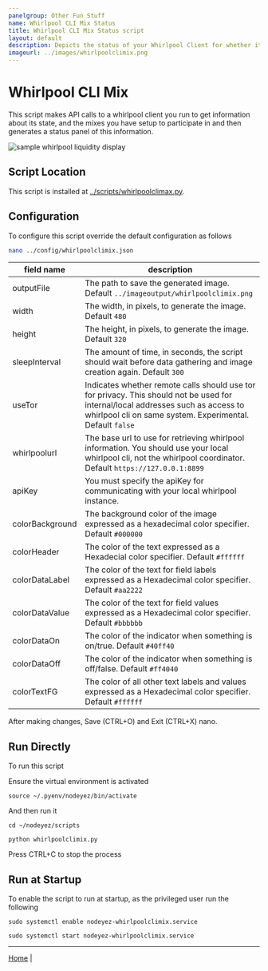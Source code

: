 ```yaml
---
panelgroup: Other Fun Stuff
name: Whirlpool CLI Mix Status
title: Whirlpool CLI Mix Status script
layout: default
description: Depicts the status of your Whirlpool Client for whether its connected and participating in mixes
imageurl: ../images/whirlpoolclimix.png
---
```


# Whirlpool CLI Mix

This script makes API calls to a whirlpool client you run to get information
about its state, and the mixes you have setup to participate in and then
generates a status panel of this information.

![sample whirlpool liquidity display](../images/whirlpoolclimix.png)

## Script Location

This script is installed at
[../scripts/whirlpoolclimax.py](../scripts/whirlpoolclimax.py).

## Configuration

To configure this script override the default configuration as follows

```sh
nano ../config/whirlpoolclimix.json
```

| field name | description |
| --- | --- |
| outputFile | The path to save the generated image. Default `../imageoutput/whirlpoolclimix.png` |
| width | The width, in pixels, to generate the image. Default `480` |
| height | The height, in pixels, to generate the image. Default `320` |
| sleepInterval | The amount of time, in seconds, the script should wait before data gathering and image creation again. Default `300` |
| useTor | Indicates whether remote calls should use tor for privacy. This should not be used for internal/local addresses such as access to whirlpool cli on same system. Experimental. Default `false` |
| whirlpoolurl | The base url to use for retrieving whirlpool information.  You should use your local whirlpool cli, not the whirlpool coordinator. Default `https://127.0.0.1:8899` |
| apiKey | You must specify the apiKey for communicating with your local whirlpool instance. |
| colorBackground | The background color of the image expressed as a hexadecimal color specifier. Default `#000000` |
| colorHeader | The color of the text expressed as a Hexadecial color specifier. Default `#ffffff` |
| colorDataLabel | The color of the text for field labels expressed as a Hexadecimal color specifier. Default `#aa2222` |
| colorDataValue | The color of the text for field values expressed as a Hexadecimal color specifier. Default `#bbbbbb` |
| colorDataOn | The color of the indicator when something is on/true. Default `#40ff40` |
| colorDataOff | The color of the indicator when something is off/false. Default `#ff4040` |
| colorTextFG | The color of all other text labels and values expressed as a Hexadecimal color specifier. Default `#ffffff` |

After making changes, Save (CTRL+O) and Exit (CTRL+X) nano.

## Run Directly

To run this script

Ensure the virtual environment is activated

```shell
source ~/.pyenv/nodeyez/bin/activate
```

And then run it

```shell
cd ~/nodeyez/scripts

python whirlpoolclimix.py
```

Press CTRL+C to stop the process

## Run at Startup

To enable the script to run at startup, as the privileged user run the following

```shell
sudo systemctl enable nodeyez-whirlpoolclimix.service

sudo systemctl start nodeyez-whirlpoolclimix.service
```

---

[Home](../) | 

